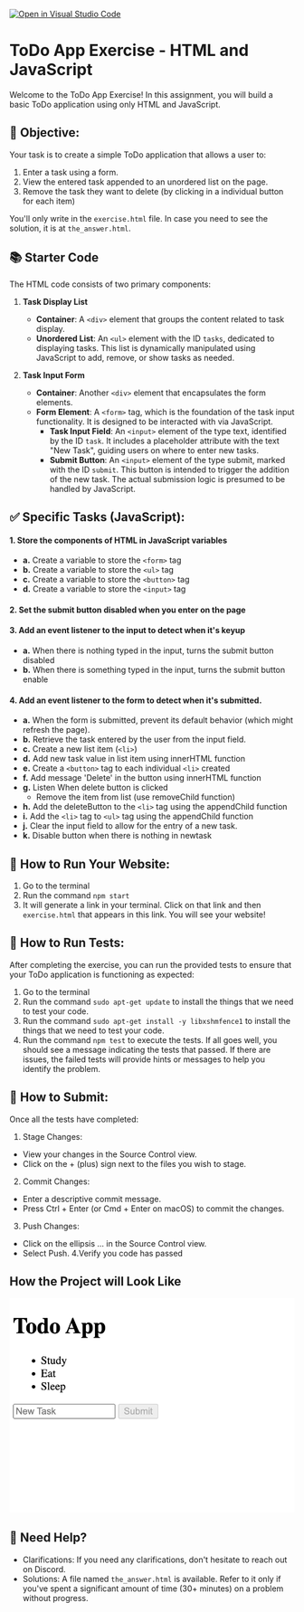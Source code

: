 [![Open in Visual Studio Code](https://classroom.github.com/assets/open-in-vscode-718a45dd9cf7e7f842a935f5ebbe5719a5e09af4491e668f4dbf3b35d5cca122.svg)](https://classroom.github.com/online_ide?assignment_repo_id=14688788&assignment_repo_type=AssignmentRepo)
# ToDo App Exercise - HTML and JavaScript

Welcome to the ToDo App Exercise! In this assignment, you will build a basic ToDo application using only HTML and JavaScript.

## 🎯 Objective:
Your task is to create a simple ToDo application that allows a user to:

1. Enter a task using a form.
2. View the entered task appended to an unordered list on the page.
3. Remove the task they want to delete (by clicking in a individual button for each item)

You'll only write in the `exercise.html` file. 
In case you need to see the solution, it is at `the_answer.html`.

## 📚 Starter Code
The HTML code consists of two primary components:

1. **Task Display List**
   - **Container**: A `<div>` element that groups the content related to task display.
   - **Unordered List**: An `<ul>` element with the ID `tasks`, dedicated to displaying tasks. This list is dynamically manipulated using JavaScript to add, remove, or show tasks as needed.

2. **Task Input Form**
   - **Container**: Another `<div>` element that encapsulates the form elements.
   - **Form Element**: A `<form>` tag, which is the foundation of the task input functionality. It is designed to be interacted with via JavaScript.
     - **Task Input Field**: An `<input>` element of the type text, identified by the ID `task`. It includes a placeholder attribute with the text "New Task", guiding users on where to enter new tasks.
     - **Submit Button**: An `<input>` element of the type submit, marked with the ID `submit`. This button is intended to trigger the addition of the new task. The actual submission logic is presumed to be handled by JavaScript.


## ✅ Specific Tasks (JavaScript):
#### 1. Store the components of HTML in JavaScript variables
   - **a.** Create a variable to store the `<form>` tag
   - **b.** Create a variable to store the `<ul>` tag
   - **c.** Create a variable to store the `<button>` tag
   - **d.** Create a variable to store the `<input>` tag

#### 2. Set the submit button disabled when you enter on the page

#### 3. Add an event listener to the input to detect when it's keyup
   - **a.** When there is nothing typed in the input, turns the submit button disabled
   - **b.** When there is something typed in the input, turns the submit button enable
         
#### 4. Add an event listener to the form to detect when it's submitted.
   - **a.** When the form is submitted, prevent its default behavior (which might refresh the page).
   - **b.** Retrieve the task entered by the user from the input field.
   - **c.** Create a new list item (`<li>`)
   - **d.** Add new task value in list item using innerHTML function
   - **e.** Create a `<button>` tag to each individual `<li>` created
   - **f.** Add message 'Delete' in the button using innerHTML function
   - **g.** Listen When delete button is clicked
       - Remove the item from list (use removeChild function)
   - **h.** Add the deleteButton to the `<li>` tag using the appendChild function
   - **i.** Add the `<li>` tag to `<ul>` tag using the appendChild function
   - **j.** Clear the input field to allow for the entry of a new task.
   - **k.** Disable button when there is nothing in newtask


## 📘 How to Run Your Website:
1. Go to the terminal
2. Run the command `npm start`
3. It will generate a link in your terminal. Click on that link and then `exercise.html` that appears in this link.
   You will see your website!

## 🚀 How to Run Tests:
After completing the exercise, you can run the provided tests to ensure that your ToDo application is functioning as expected:
1. Go to the terminal
2. Run the command `sudo apt-get update` to install the things that we need to test your code.
3. Run the command `sudo apt-get install -y libxshmfence1` to install the things that we need to test your code.
4. Run the command `npm test` to execute the tests.
  If all goes well, you should see a message indicating the tests that passed. If there are issues, the failed tests will provide hints or messages to help you identify the problem.

## 🤔 How to Submit:
Once all the tests have completed:
1. Stage Changes:
  - View your changes in the Source Control view.
  - Click on the + (plus) sign next to the files you wish to stage.
2. Commit Changes:
  - Enter a descriptive commit message.
  - Press Ctrl + Enter (or Cmd + Enter on macOS) to commit the changes.
3. Push Changes:
  - Click on the ellipsis ... in the Source Control view.
  - Select Push.
4.Verify you code has passed

## How the Project will Look Like
![Local Image](project.png)

## 🤔 Need Help?
- Clarifications: If you need any clarifications, don't hesitate to reach out on Discord.
- Solutions: A file named `the_answer.html` is available. Refer to it only if you've spent a significant amount of time (30+ minutes) on a problem without progress.
